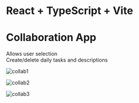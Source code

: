 # React + TypeScript + Vite

# Collaboration App

<p>Allows user selection<br>
Create/delete daily tasks and descriptions</p>

![collab1](https://github.com/user-attachments/assets/8e9224dd-3964-4920-957d-e5ec8da53194)

![collab2](https://github.com/user-attachments/assets/94fd5a86-4afa-4ad2-9ab5-c16aab26bbd9)

![collab3](https://github.com/user-attachments/assets/9f6815fa-048b-4bf6-a7f9-9a03723c133b)
